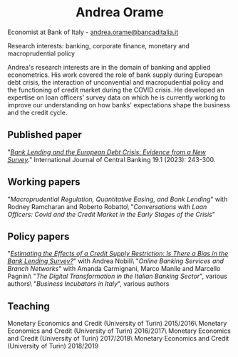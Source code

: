 # <h1 align="center">Andrea Orame</h1>

Economist at Bank of Italy - andrea.orame@bancaditalia.it

Research interests: banking, corporate finance, monetary and macroprudential policy

Andrea's research interests are in the domain of banking and applied econometrics. His work covered the role of bank supply during European debt crisis, the interaction of unconvential and macropudential policy and the functioning of credit market during the COVID crisis. He developed an expertise on loan officers' survey data on which he is currently working to improve our understanding on how banks' expectations shape the business and the credit cycle.

## Published paper
"[*Bank Lending and the European Debt Crisis: Evidence from a New Survey*](https://www.ijcb.org/journal/ijcb23q1a5.htm)." International Journal of Central Banking 19.1 (2023): 243-300.

## Working papers
"*Macroprudential Regulation, Quantitative Easing, and Bank Lending*" with Rodney Ramcharan and Roberto Robatto\\
"*Conversations with Loan Officers: Covid and the Credit Market in the Early Stages of the Crisis*"

## Policy papers
"[*Estimating the Effects of a Credit Supply Restriction: Is There a Bias in the Bank Lending Survey?*](https://www.bancaditalia.it/pubblicazioni/qef/2015-0266/index.html?com.dotmarketing.htmlpage.language=1)" with Andrea Nobili\\
"*Online Banking Services and Branch Networks*" with Amanda Carmignani, Marco Manile and Marcello Pagnini\\
"*The Digital Transformation in the Italian Banking Sector*", various authors\\
"*Business Incubators in Italy*", various authors

## Teaching
Monetary Economics and Credit (University of Turin) 2015/2016\\
Monetary Economics and Credit (University of Turin) 2016/2017\\
Monetary Economics and Credit (University of Turin) 2017/2018\\
Monetary Economics and Credit (University of Turin) 2018/2019
